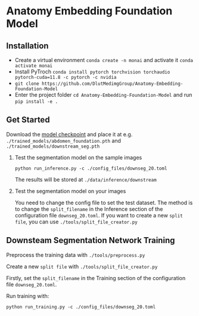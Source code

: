 # Anatomy Embedding Foundation Model



## Installation

- Create a virtual environment `conda create -n monai` and activate it `conda activate monai`
- Install PyTroch `conda install pytorch torchvision torchaudio pytorch-cuda=11.8 -c pytorch -c nvidia`
- `git clone https://github.com/DlutMedimgGroup/Anatomy-Embedding-Foundation-Model`
- Enter the project folder `cd Anatomy-Embedding-Foundation-Model` and run `pip install -e .`


## Get Started

Download the [model checkpoint](https://1drv.ms/f/s!AiAogjEIFaXOgulqdHCFV3p4O24fQg?e=qWkmg5) and place it at e.g. `./trained_models/abdomen_foundation.pth` and `./trained_models/downstream_seg.pth`

1. Test the segmentation model on the sample images

    ``` shell
    python run_inference.py -c ./config_files/downseg_20.toml
    ```

    The results will be stored at `./data/inference/downstream`

2. Test the segmentation model on your images

    You need to change the config file to set the test dataset. The method is to change the `split_filename` in the Inference section of the configuration file `downseg_20.toml`. If you want to create a new `split file`, you can use `./tools/split_file_creator.py`

## Downsteam Segmentation Network Training

Preprocess the training data with `./tools/preprocess.py`

Create a new `split file` with `./tools/split_file_creator.py`

Firstly, set the `split_filename` in the Training section of the configuration file `downseg_20.toml`.

Run training with:
``` shell
python run_training.py -c ./config_files/downseg_20.toml
```

